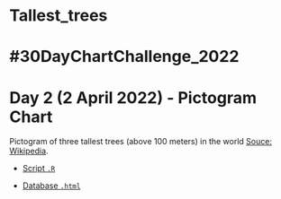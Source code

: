 # Tallest_trees

# #30DayChartChallenge_2022

# Day 2 (2 April 2022) - Pictogram Chart

Pictogram of three tallest trees (above 100 meters) in the world [Souce: Wikipedia](https://en.wikipedia.org/wiki/List_of_tallest_trees).

- [Script `.R`]()

- [Database `.html`]()

<img src="">
